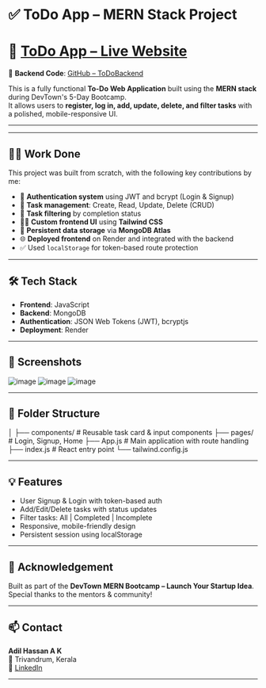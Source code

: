 # ✅ ToDo App – MERN Stack Project

# 🔗 [ToDo App – Live Website](https://trial-nxqs.onrender.com/)

🎯 **Backend Code**: [GitHub – ToDoBackend](https://github.com/Adil-9995/ToDoBackend)

This is a fully functional **To-Do Web Application** built using the **MERN stack** during DevTown's 5-Day Bootcamp.  
It allows users to **register, log in, add, update, delete, and filter tasks** with a polished, mobile-responsive UI.

---
---

## 👨‍💻 Work Done

This project was built from scratch, with the following key contributions by me:

- 🔐 **Authentication system** using JWT and bcrypt (Login & Signup)
- 📝 **Task management**: Create, Read, Update, Delete (CRUD)
- 🎯 **Task filtering** by completion status
- 🧑‍🎨 **Custom frontend UI** using **Tailwind CSS**
- 🔄 **Persistent data storage** via **MongoDB Atlas**
- 🌐 **Deployed frontend** on Render and integrated with the backend
- ✅ Used `localStorage` for token-based route protection

---

## 🛠 Tech Stack

- **Frontend**: JavaScript
- **Backend**: MongoDB
- **Authentication**: JSON Web Tokens (JWT), bcryptjs
- **Deployment**: Render

---

## 📸 Screenshots
![image](https://github.com/user-attachments/assets/0bc70cc2-8a66-4697-a589-493e053d74f3)
![image](https://github.com/user-attachments/assets/88fd6795-ca3c-40dd-9c0d-9af1575d0d5e)
![image](https://github.com/user-attachments/assets/434bf54a-5acc-43be-bb9c-d31090301fe8)




---

## 📁 Folder Structure
│
├── components/ # Reusable task card & input components
├── pages/ # Login, Signup, Home
├── App.js # Main application with route handling
├── index.js # React entry point
└── tailwind.config.js



---

## 💡 Features

- User Signup & Login with token-based auth
- Add/Edit/Delete tasks with status updates
- Filter tasks: All | Completed | Incomplete
- Responsive, mobile-friendly design
- Persistent session using localStorage

---

## 🙌 Acknowledgement

Built as part of the **DevTown MERN Bootcamp – Launch Your Startup Idea**.  
Special thanks to the mentors & community!

---

## 📫 Contact

**Adil Hassan A K**  
📍 Trivandrum, Kerala  
🔗 [LinkedIn](https://www.linkedin.com/in/adil9995/)   


---


